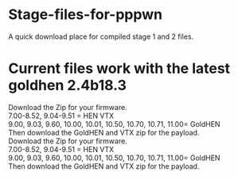# Stage-files-for-pppwn    
A quick download place for compiled stage 1 and 2  files.    
# Current files work with the latest goldhen 2.4b18.3   
Download the Zip for your firmware.    
7.00-8.52, 9.04-9.51 = HEN VTX    
9.00, 9.03, 9.60, 10.00, 10.01, 10.50, 10.70, 10.71, 11.00= GoldHEN   
Then download the GoldHEN and VTX zip for the payload.   
Download the Zip for your firmware.   
7.00-8.52, 9.04-9.51 = HEN VTX   
9.00, 9.03, 9.60, 10.00, 10.01, 10.50, 10.70, 10.71, 11.00= GoldHEN   
Then download the GoldHEN and VTX zip for the payload.  
